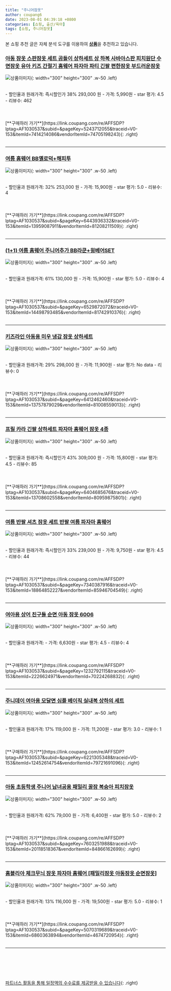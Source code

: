 ```yaml
---
title: "주니어잠옷"
author: coupang6
date: 2023-08-01 04:39:18 +0800
categories: [쇼핑, 출산/육아]
tags: [쇼핑, 주니어잠옷]
---
```


본 쇼핑 추천 글은 자체 분석 도구를 이용하여 [**상품**](https://link.coupang.com/a/bao1ui)을 추천하고 있습니다.

### [아동 잠옷 스판잠옷 세트 곰돌이 상하세트 상 하복 사바아스판 피치원단 수면잠옷 유아 키즈 간절기 홈웨어 파자마 파티 긴팔 편한잠옷 부드러운잠옷](https://link.coupang.com/re/AFFSDP?lptag=AF1030537&subid=&pageKey=5243712055&traceid=V0-153&itemId=7414214086&vendorItemId=74705198243)

![상품이미지](https://thumbnail8.coupangcdn.com/thumbnails/remote/230x230ex/image/vendor_inventory/eb92/9c7cf36867754b7fb54d398ed0a1de11f4099e7204d5135c899c47ba7fa6.jpg){: width="300" height="300" .w-50 .left}


<br>
- 할인율과 원래가격: 즉시할인가 38%  293,000   원
- 가격: 5,990원
- star 평가: 4.5
- 리뷰수: 462
<br>
<br>
<br>
<br>
[**구매하러 가기**](https://link.coupang.com/re/AFFSDP?lptag=AF1030537&subid=&pageKey=5243712055&traceid=V0-153&itemId=7414214086&vendorItemId=74705198243){: .right}
<br>
<br>

---

### [여름 홈웨어 BB옐로덕+해피투](https://link.coupang.com/re/AFFSDP?lptag=AF1030537&subid=&pageKey=6443936332&traceid=V0-153&itemId=13959087911&vendorItemId=81208211509)

![상품이미지](https://thumbnail7.coupangcdn.com/thumbnails/remote/230x230ex/image/vendor_inventory/b1dc/42f6de636aee43633a7d326634e7548374ecca220d2b668763ff3a142290.jpg){: width="300" height="300" .w-50 .left}


<br>
- 할인율과 원래가격: 32%  253,000   원
- 가격: 15,900원
- star 평가: 5.0
- 리뷰수: 4
<br>
<br>
<br>
<br>
[**구매하러 가기**](https://link.coupang.com/re/AFFSDP?lptag=AF1030537&subid=&pageKey=6443936332&traceid=V0-153&itemId=13959087911&vendorItemId=81208211509){: .right}
<br>
<br>

---

### [(1+1) 여름 홈웨어 주니어추가 BB라쿤+윙베어SET](https://link.coupang.com/re/AFFSDP?lptag=AF1030537&subid=&pageKey=6529872072&traceid=V0-153&itemId=14498793485&vendorItemId=81742910376)

![상품이미지](https://thumbnail7.coupangcdn.com/thumbnails/remote/230x230ex/image/vendor_inventory/27a3/f6daf06ec7ab865ba0c1ef8304868e7ae9a8d6a03d2231e5080f47631856.jpg){: width="300" height="300" .w-50 .left}


<br>
- 할인율과 원래가격: 61%  130,000   원
- 가격: 15,900원
- star 평가: 5.0
- 리뷰수: 4
<br>
<br>
<br>
<br>
[**구매하러 가기**](https://link.coupang.com/re/AFFSDP?lptag=AF1030537&subid=&pageKey=6529872072&traceid=V0-153&itemId=14498793485&vendorItemId=81742910376){: .right}
<br>
<br>

---

### [키즈라인 아동용 미우 냉감 잠옷 상하세트](https://link.coupang.com/re/AFFSDP?lptag=AF1030537&subid=&pageKey=6412462460&traceid=V0-153&itemId=13757879029&vendorItemId=81008559013)

![상품이미지](https://thumbnail8.coupangcdn.com/thumbnails/remote/230x230ex/image/retail/images/3588797279230173-2f09db89-feaf-4e17-a1e7-88c58f787047.jpg){: width="300" height="300" .w-50 .left}


<br>
- 할인율과 원래가격: 29%  298,000   원
- 가격: 11,900원
- star 평가: No data
- 리뷰수: 0
<br>
<br>
<br>
<br>
[**구매하러 가기**](https://link.coupang.com/re/AFFSDP?lptag=AF1030537&subid=&pageKey=6412462460&traceid=V0-153&itemId=13757879029&vendorItemId=81008559013){: .right}
<br>
<br>

---

### [프릴 카라 긴팔 상하세트 파자마 홈웨어 잠옷 4종](https://link.coupang.com/re/AFFSDP?lptag=AF1030537&subid=&pageKey=6404685676&traceid=V0-153&itemId=13708602558&vendorItemId=80959875801)

![상품이미지](https://thumbnail7.coupangcdn.com/thumbnails/remote/230x230ex/image/vendor_inventory/6aea/de8bcabf28b25778dd8e99ecba5c08a9ec8626f5a92f3c027426f537d3f5.jpg){: width="300" height="300" .w-50 .left}


<br>
- 할인율과 원래가격: 즉시할인가 43%  309,000   원
- 가격: 15,800원
- star 평가: 4.5
- 리뷰수: 85
<br>
<br>
<br>
<br>
[**구매하러 가기**](https://link.coupang.com/re/AFFSDP?lptag=AF1030537&subid=&pageKey=6404685676&traceid=V0-153&itemId=13708602558&vendorItemId=80959875801){: .right}
<br>
<br>

---

### [여름 반팔 셔츠 잠옷 세트 반팔 여름 파자마 홈웨어](https://link.coupang.com/re/AFFSDP?lptag=AF1030537&subid=&pageKey=7340387916&traceid=V0-153&itemId=18864852227&vendorItemId=85946704549)

![상품이미지](https://thumbnail7.coupangcdn.com/thumbnails/remote/230x230ex/image/vendor_inventory/66ac/a1ab9dec931a2b9b8874beb1bdea10f8788def4c18537c2a74fee595d920.jpg){: width="300" height="300" .w-50 .left}


<br>
- 할인율과 원래가격: 즉시할인가 33%  239,000   원
- 가격: 9,750원
- star 평가: 4.5
- 리뷰수: 44
<br>
<br>
<br>
<br>
[**구매하러 가기**](https://link.coupang.com/re/AFFSDP?lptag=AF1030537&subid=&pageKey=7340387916&traceid=V0-153&itemId=18864852227&vendorItemId=85946704549){: .right}
<br>
<br>

---

### [여아용 상어 친구들 순면 아동 잠옷 6006](https://link.coupang.com/re/AFFSDP?lptag=AF1030537&subid=&pageKey=1232792115&traceid=V0-153&itemId=2226624971&vendorItemId=70224268832)

![상품이미지](https://thumbnail9.coupangcdn.com/thumbnails/remote/230x230ex/image/retail/images/2020/01/31/21/0/1e6deda3-4c25-4b52-9a67-1100b478d8b7.jpg){: width="300" height="300" .w-50 .left}


<br>
- 할인율과 원래가격: 
- 가격: 6,630원
- star 평가: 4.5
- 리뷰수: 4
<br>
<br>
<br>
<br>
[**구매하러 가기**](https://link.coupang.com/re/AFFSDP?lptag=AF1030537&subid=&pageKey=1232792115&traceid=V0-153&itemId=2226624971&vendorItemId=70224268832){: .right}
<br>
<br>

---

### [주니데이 여아용 모달면 심플 베이직 실내복 상하의 세트](https://link.coupang.com/re/AFFSDP?lptag=AF1030537&subid=&pageKey=6221305348&traceid=V0-153&itemId=12452614754&vendorItemId=79721691096)

![상품이미지](https://thumbnail10.coupangcdn.com/thumbnails/remote/230x230ex/image/retail/images/7975682109759257-14747584-6733-414a-84c7-2df98a1739de.jpg){: width="300" height="300" .w-50 .left}


<br>
- 할인율과 원래가격: 17%  119,000   원
- 가격: 11,200원
- star 평가: 3.0
- 리뷰수: 1
<br>
<br>
<br>
<br>
[**구매하러 가기**](https://link.coupang.com/re/AFFSDP?lptag=AF1030537&subid=&pageKey=6221305348&traceid=V0-153&itemId=12452614754&vendorItemId=79721691096){: .right}
<br>
<br>

---

### [아동 초등학생 주니어 남녀공용 패밀리 꿀잠 복숭아 피치잠옷](https://link.coupang.com/re/AFFSDP?lptag=AF1030537&subid=&pageKey=7603251988&traceid=V0-153&itemId=20118518367&vendorItemId=84866162699)

![상품이미지](https://thumbnail8.coupangcdn.com/thumbnails/remote/230x230ex/image/vendor_inventory/af6a/5d3936f0cc100decb2ec8ca5cde7e332fc67bec4c83996da9da572fe4183.jpg){: width="300" height="300" .w-50 .left}


<br>
- 할인율과 원래가격: 62%  79,000   원
- 가격: 6,400원
- star 평가: 5.0
- 리뷰수: 2
<br>
<br>
<br>
<br>
[**구매하러 가기**](https://link.coupang.com/re/AFFSDP?lptag=AF1030537&subid=&pageKey=7603251988&traceid=V0-153&itemId=20118518367&vendorItemId=84866162699){: .right}
<br>
<br>

---

### [홈블리아 체크무늬 잠옷 파자마 홈웨어 [패밀리잠옷 아동잠옷 순면잠옷]](https://link.coupang.com/re/AFFSDP?lptag=AF1030537&subid=&pageKey=5070319689&traceid=V0-153&itemId=6860363894&vendorItemId=4674720954)

![상품이미지](https://thumbnail10.coupangcdn.com/thumbnails/remote/230x230ex/image/vendor_inventory/6346/36576ab67de69e62c4b3dd17d8c4ffa7ac8e04431b98cf4d26be2582c50b.jpg){: width="300" height="300" .w-50 .left}


<br>
- 할인율과 원래가격: 13%  116,000   원
- 가격: 19,500원
- star 평가: 5.0
- 리뷰수: 1
<br>
<br>
<br>
<br>
[**구매하러 가기**](https://link.coupang.com/re/AFFSDP?lptag=AF1030537&subid=&pageKey=5070319689&traceid=V0-153&itemId=6860363894&vendorItemId=4674720954){: .right}
<br>
<br>

---
<br><br><br><br><br> [파트너스 활동을 통해 일정액의 수수료를 제공받을 수 있습니다](https://link.coupang.com/a/bao1ui){: .right}